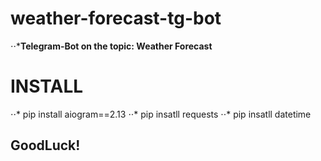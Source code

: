 # weather-forecast-tg-bot
⋅⋅***Telegram-Bot on the topic: Weather Forecast**

# INSTALL
⋅⋅* pip install aiogram==2.13
⋅⋅* pip insatll requests
⋅⋅* pip insatll datetime

## GoodLuck!
